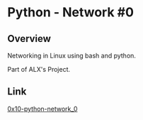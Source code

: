 # Python - Network #0

## Overview
Networking in Linux using bash and python.

Part of ALX's Project.
 
## Link
[0x10-python-network_0](https://intranet.alxswe.com/projects/299)
